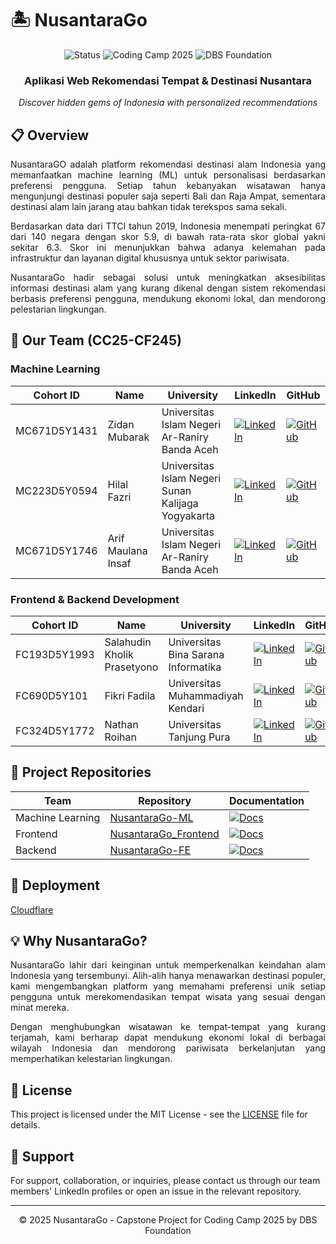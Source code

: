 # 🏝️ NusantaraGo

<div align="center">
  <img src="https://img.shields.io/badge/Status-Active-success?style=flat" alt="Status" />
  <img src="https://img.shields.io/badge/Coding%20Camp-2025-blue?style=flat" alt="Coding Camp 2025" />
  <img src="https://img.shields.io/badge/Powered%20By-DBS%20Foundation-red?style=flat" alt="DBS Foundation" />
</div>

<div align="center">
  <h3>Aplikasi Web Rekomendasi Tempat & Destinasi Nusantara</h3>
  <p><i>Discover hidden gems of Indonesia with personalized recommendations</i></p>
</div>

## 📋 Overview

<p align="justify">NusantaraGO adalah platform rekomendasi destinasi alam Indonesia yang memanfaatkan machine learning (ML) untuk personalisasi berdasarkan preferensi pengguna. Setiap tahun kebanyakan wisatawan hanya mengunjungi destinasi populer saja seperti Bali dan Raja Ampat, sementara destinasi alam lain jarang atau bahkan tidak terekspos sama sekali.</p>

<p align="justify">Berdasarkan data dari TTCI tahun 2019, Indonesia menempati peringkat 67 dari 140 negara dengan skor 5.9, di bawah rata-rata skor global yakni sekitar 6.3. Skor ini menunjukkan bahwa adanya kelemahan pada infrastruktur dan layanan digital khususnya untuk sektor pariwisata.</p>

<p align="justify">NusantaraGo hadir sebagai solusi untuk meningkatkan aksesibilitas informasi destinasi alam yang kurang dikenal dengan sistem rekomendasi berbasis preferensi pengguna, mendukung ekonomi lokal, dan mendorong pelestarian lingkungan.</p>

## 👥 Our Team (CC25-CF245)

### Machine Learning
| Cohort ID | Name | University | LinkedIn | GitHub |
| --- | --- | --- | --- | --- |
| MC671D5Y1431 | Zidan Mubarak | Universitas Islam Negeri Ar-Raniry Banda Aceh | [![LinkedIn](https://img.shields.io/badge/LinkedIn-0077B5?style=flat&logo=linkedin&logoColor=white)](https://www.linkedin.com/in/zidan-mubarak/) | [![GitHub](https://img.shields.io/badge/GitHub-181717?style=flat&logo=github&logoColor=white)](https://github.com/zidanmubarak) |
| MC223D5Y0594 | Hilal Fazri | Universitas Islam Negeri Sunan Kalijaga Yogyakarta | [![LinkedIn](https://img.shields.io/badge/LinkedIn-0077B5?style=flat&logo=linkedin&logoColor=white)](https://www.linkedin.com/in/hilal-fazri-0a724921b/) | [![GitHub](https://img.shields.io/badge/GitHub-181717?style=flat&logo=github&logoColor=white)](https://github.com/Hilalfzr) |
| MC671D5Y1746 | Arif Maulana Insaf | Universitas Islam Negeri Ar-Raniry Banda Aceh | [![LinkedIn](https://img.shields.io/badge/LinkedIn-0077B5?style=flat&logo=linkedin&logoColor=white)](https://www.linkedin.com/in/arif-maulana-insaf-b22732291/) | [![GitHub](https://img.shields.io/badge/GitHub-181717?style=flat&logo=github&logoColor=white)](https://github.com/arif-maulana-insaf) |

### Frontend & Backend Development
| Cohort ID | Name | University | LinkedIn | GitHub |
| --- | --- | --- | --- | --- |
| FC193D5Y1993 | Salahudin Kholik Prasetyono | Universitas Bina Sarana Informatika | [![LinkedIn](https://img.shields.io/badge/LinkedIn-0077B5?style=flat&logo=linkedin&logoColor=white)](https://www.linkedin.com/in/salahudin-kholik-prasetyono/) | [![GitHub](https://img.shields.io/badge/GitHub-181717?style=flat&logo=github&logoColor=white)](https://github.com/Redwolfc4) |
| FC690D5Y101 | Fikri Fadila | Universitas Muhammadiyah Kendari | [![LinkedIn](https://img.shields.io/badge/LinkedIn-0077B5?style=flat&logo=linkedin&logoColor=white)](https://www.linkedin.com/in/fikri-fadila-84a6a6296/) | [![GitHub](https://img.shields.io/badge/GitHub-181717?style=flat&logo=github&logoColor=white)](https://github.com/Fikri-cs) |
| FC324D5Y1772 | Nathan Roihan | Universitas Tanjung Pura | [![LinkedIn](https://img.shields.io/badge/LinkedIn-0077B5?style=flat&logo=linkedin&logoColor=white)](https://www.linkedin.com/in/nathan-roihan-a6b552334/) | [![GitHub](https://img.shields.io/badge/GitHub-181717?style=flat&logo=github&logoColor=white)](https://github.com/Shuu-cc) |

## 📂 Project Repositories

| Team | Repository | Documentation |
| --- | --- | --- |
| Machine Learning | [NusantaraGo-ML](https://github.com/NusantaraGo/NusantaraGo-ML) | [![Docs](https://img.shields.io/badge/Documentation-808080?style=flat&logo=markdown&logoColor=white)](https://github.com/NusantaraGo/NusantaraGo-ML#readme) |
| Frontend | [NusantaraGo_Frontend](https://github.com/NusantaraGo/NusantaraGO_Frontend) | [![Docs](https://img.shields.io/badge/Documentation-808080?style=flat&logo=markdown&logoColor=white)](https://github.com/NusantaraGo/NusantaraGO_Frontend#readme) |
| Backend | [NusantaraGo-FE](https://github.com/NusantaraGo/NusantaraGo_Backend) | [![Docs](https://img.shields.io/badge/Documentation-808080?style=flat&logo=markdown&logoColor=white)](https://github.com/NusantaraGo/NusantaraGo_Backend#readme) |

## 🚀 Deployment

[Cloudflare](https://nusantarago.pages.dev/)

## 💡 Why NusantaraGo?

<p align="justify">NusantaraGo lahir dari keinginan untuk memperkenalkan keindahan alam Indonesia yang tersembunyi. Alih-alih hanya menawarkan destinasi populer, kami mengembangkan platform yang memahami preferensi unik setiap pengguna untuk merekomendasikan tempat wisata yang sesuai dengan minat mereka.</p>

<p align="justify">Dengan menghubungkan wisatawan ke tempat-tempat yang kurang terjamah, kami berharap dapat mendukung ekonomi lokal di berbagai wilayah Indonesia dan mendorong pariwisata berkelanjutan yang memperhatikan kelestarian lingkungan.</p>

## 📄 License

This project is licensed under the MIT License - see the [LICENSE](LICENSE) file for details.

## 🤝 Support

For support, collaboration, or inquiries, please contact us through our team members' LinkedIn profiles or open an issue in the relevant repository.

---

<div align="center">
  <p>© 2025 NusantaraGo - Capstone Project for Coding Camp 2025 by DBS Foundation</p>
</div>
